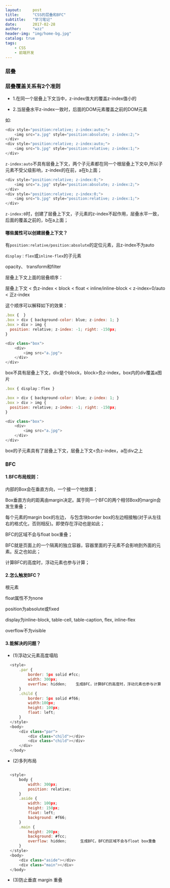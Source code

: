 ```yaml
---
layout:     post
title:      "CSS的层叠和BFC"
subtitle:   "学习笔记"
date:       2017-02-28
author:     "wzz"
header-img: "img/home-bg.jpg"
catalog: true
tags:
    - CSS
    - 前端开发
---
```


### 层叠

### 层叠覆盖关系有2个准则

* 1.在同一个层叠上下文当中，z-index值大的覆盖z-index值小的

* 2.当层叠水平z-index一致时，后面的DOM元素覆盖之前的DOM元素

如:

```js
<div style="position:relative; z-index:auto;">
    <img src="a.jpg" style="position:absolute; z-index:2;">
</div>
<div style="position:relative; z-index:auto;">
    <img src="b.jpg" style="position:relative; z-index:1;">
</div>
```

`z-index:auto`不具有层叠上下文，两个子元素都在同一个根层叠上下文中,所以子元素不受父级影响，z-index的在前，a在b上面；

```js
<div style="position:relative; z-index:0;">
    <img src="a.jpg" style="position:absolute; z-index:2;">  
</div>
<div style="position:relative; z-index:0;">
    <img src="b.jpg" style="position:relative; z-index:1;">
</div>
```

`z-index:0`时，创建了层叠上下文，子元素的z-index不起作用，层叠水平一致，后面的覆盖之前的，b在a上面；


#### 哪些属性可以创建层叠上下文？

有`position:relative/position:absolute`的定位元素，且z-index不为auto

`display：flex`或`inline-flex`的子元素

opacity、 transform和filter


层叠上下文上面的层叠顺序：

层叠上下文 < 负z-index < block < float < inline/inline-block < z-index=0/auto < 正z-index

这个顺序可以解释如下的效果：

```js
.box {  }
.box > div { background-color: blue; z-index: 1; }   
.box > div > img {
  position: relative; z-index: -1; right: -150px;     
}

<div class="box">
    <div>
    	<img src="a.jpg">
    </div>
</div>
```

box不具有层叠上下文，div是个block，block>负z-index，box内的div覆盖a图片

```js
.box { display：flex }

.box > div { background-color: blue; z-index: 1; }   
.box > div > img {
  position: relative; z-index: -1; right: -150px;     
}

<div class="box">
    <div>
    	<img src="a.jpg">
    </div>
</div>
```

box的子元素具有了层叠上下文，层叠上下文<负z-index，a在div之上

### BFC

#### 1.BFC布局规则：

内部的Box会在垂直方向，一个接一个地放置；

Box垂直方向的距离由margin决定。属于同一个BFC的两个相邻Box的margin会发生重叠；

每个元素的margin box的左边， 与包含块border box的左边相接触(对于从左往右的格式化，否则相反)。即使存在浮动也是如此；

BFC的区域不会与float box重叠；

BFC就是页面上的一个隔离的独立容器，容器里面的子元素不会影响到外面的元素。反之也如此；

计算BFC的高度时，浮动元素也参与计算；

#### 2.怎么触发BFC？

根元素

float属性不为none

position为absolute或fixed

display为inline-block, table-cell, table-caption, flex, inline-flex

overflow不为visible



#### 3.能解决的问题？

* (1)浮动父元素高度塌陷
```js
  <style>
      .par {
          border: 5px solid #fcc;
          width: 300px;
          overflow: hidden;    生成BFC，计算BFC的高度时，浮动元素也参与计算
      }
      .child {
          border: 5px solid #f66;
          width:100px;
          height: 100px;
          float: left;
      }
  </style>
  <body>
      <div class="par">
          <div class="child"></div>
          <div class="child"></div>
      </div>
  </body>
```

* (2)多列布局

```js

  <style>
      body {
          width: 300px;
          position: relative;
      }
      .aside {
          width: 100px;
          height: 150px;
          float: left;
          background: #f66;
      }
      .main {
          height: 200px;
          background: #fcc;
          overflow: hidden;      生成BFC，BFC的区域不会与float box重叠
      }
  </style>
  <body>
      <div class="aside"></div>
      <div class="main"></div>
  </body>
```

* (3)防止垂直 margin 重叠
